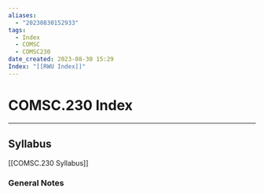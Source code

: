 ```yaml
---
aliases:
  - "20230830152933"
tags:
  - Index
  - COMSC
  - COMSC230
date_created: 2023-08-30 15:29
Index: "[[RWU Index]]"
---
```


# COMSC.230 Index
---
## Syllabus 
[[COMSC.230 Syllabus]]
### General Notes
